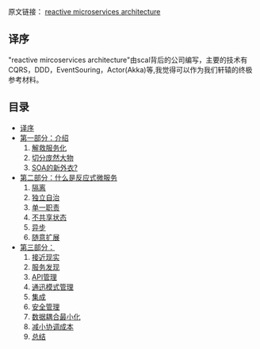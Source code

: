 原文链接： [reactive microservices architecture](https://www.lightbend.com/reactive-microservices-architecture)

译序
-----------------
"reactive mircoservices architecture"由scal背后的公司编写，主要的技术有CQRS，DDD，EventSouring，Actor(Akka)等,我觉得可以作为我们轩辕的终极参考材料。


目录
-----------------

- [译序](#译序)
- [第一部分：介绍](part1-introduction.md)
    1. [解救服务化](part1-1-rescue-services.md)
    2. [切分庞然大物](part1-2-slicing-the-monolith.md)
    3. [SOA的新外衣?](part1-3-another-soa.md)
- [第二部分：什么是反应式微服务](part2-reactive-miroservice.md)
    1. [隔离](part2-1-isolation.md)
    2. [独立自治](part2-2-autonomously.md)
    3. [单一职责](part2-3-single-responsibility.md)
    3. [不共享状态](part2-4-exclusive-state.md)
    4. [异步](part2-4-asynchronicity.md)
    5. [随意扩展](part2-4-moblie.md)
- [第三部分：](part3-mircoservice-detail.md)
    1. [接近现实](part3-1-exploit-reality.md)
    2. [服务发现](part3-2-service-discovery.md)
    3. [API管理](part3-3-api-management.md)
    4. [通迅模式管理](part3-4-communication-patterns-management.md)
    5. [集成](part3-5-integration.md)
    6. [安全管理](part3-6-security-management.md)
    7. [数据耦合最小化](part3-7-data-coupling-mminimization.md)
    8. [减小协调成本](part3-8-reducing-coordination-cost.md)
    9. [总结](part3-9-summary.md)
